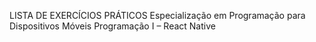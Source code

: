 LISTA DE EXERCÍCIOS PRÁTICOS
Especialização em Programação para Dispositivos Móveis
Programação I – React Native
